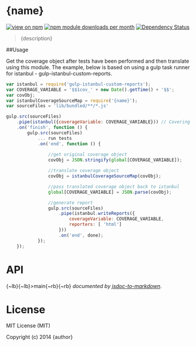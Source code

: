# {name}
[![view on npm](http://img.shields.io/npm/v/{name}.svg)](https://www.npmjs.org/package/{name})
[![npm module downloads per month](http://img.shields.io/npm/dm/{name}.svg)](https://www.npmjs.org/package/{name})
[![Dependency Status](https://david-dm.org/Cellarise/{name}.svg)](https://david-dm.org/Cellarise/{name})

> {description}


##Usage 

Get the coverage object after tests have been performed and then translate using this module. The example, below is based on using a gulp task runner for istanbul - gulp-istanbul-custom-reports.  

```js
var istanbul = require('gulp-istanbul-custom-reports');
var COVERAGE_VARIABLE = '$$1cov_' + new Date().getTime() + '$$';
var covObj;
var istanbulCoverageSourceMap = require('{name}');
var sourceFiles = 'lib/bundled/**/*.js'

gulp.src(sourceFiles)
    .pipe(istanbul({coverageVariable: COVERAGE_VARIABLE})) // Covering files - must wait for finish event before continuing
    .on('finish', function () {
        gulp.src(sourceFiles)
            ... run tests
            .on('end', function () {
            
                //get original coverage object
                covObj = JSON.stringify(global[COVERAGE_VARIABLE]);

                //translate coverage object
                covObj = istanbulCoverageSourceMap(covObj);

                //pass translated coverage object back to istanbul
                global[COVERAGE_VARIABLE] = JSON.parse(covObj);

                //generate report
                gulp.src(sourceFiles)
                    .pipe(istanbul.writeReports({
                        coverageVariable: COVERAGE_VARIABLE,
                        reporters: [ 'html']
                    }))
                    .on('end', done);
            });
    });
```



# API
{~lb}{~lb}>main{~rb}{~rb}
*documented by [jsdoc-to-markdown](https://github.com/75lb/jsdoc-to-markdown)*.


# License

MIT License (MIT)

Copyright (c) 2014 {author}